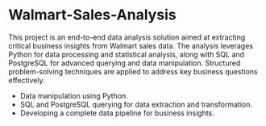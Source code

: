 # Walmart-Sales-Analysis
This project is an end-to-end data analysis solution aimed at extracting critical business insights from Walmart sales data. The analysis leverages Python for data processing and statistical analysis, along with SQL and PostgreSQL for advanced querying and data manipulation. Structured problem-solving techniques are applied to address key business questions effectively.
- Data manipulation using Python.
- SQL and PostgreSQL querying for data extraction and transformation.
- Developing a complete data pipeline for business insights.
